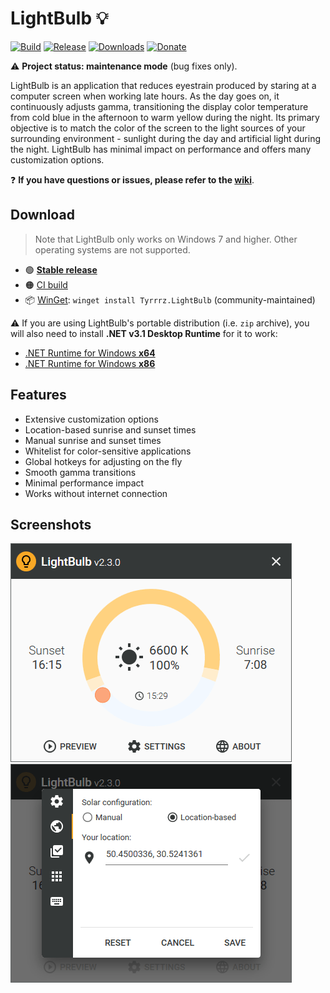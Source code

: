 # LightBulb 💡

[![Build](https://github.com/Tyrrrz/LightBulb/workflows/CI/badge.svg?branch=master)](https://github.com/Tyrrrz/LightBulb/actions)
[![Release](https://img.shields.io/github/release/Tyrrrz/LightBulb.svg)](https://github.com/Tyrrrz/LightBulb/releases)
[![Downloads](https://img.shields.io/github/downloads/Tyrrrz/LightBulb/total.svg)](https://github.com/Tyrrrz/LightBulb/releases)
[![Donate](https://img.shields.io/badge/donate-$$$-purple.svg)](https://tyrrrz.me/donate)

⚠️ **Project status: maintenance mode** (bug fixes only).

LightBulb is an application that reduces eyestrain produced by staring at a computer screen when working late hours.
As the day goes on, it continuously adjusts gamma, transitioning the display color temperature from cold blue in the afternoon to warm yellow during the night.
Its primary objective is to match the color of the screen to the light sources of your surrounding environment - sunlight during the day and artificial light during the night.
LightBulb has minimal impact on performance and offers many customization options.

❓ **If you have questions or issues, please refer to the [wiki](https://github.com/Tyrrrz/LightBulb/wiki)**.

## Download

> Note that LightBulb only works on Windows 7 and higher.
Other operating systems are not supported.

- 🟢 [**Stable release**](https://github.com/Tyrrrz/LightBulb/releases)
- 🟠 [CI build](https://github.com/Tyrrrz/LightBulb/actions?query=workflow%3ACI)
- 📦 [WinGet](https://github.com/microsoft/winget-cli): `winget install Tyrrrz.LightBulb` (community-maintained)

⚠️ If you are using LightBulb's portable distribution (i.e. `zip` archive), you will also need to install **.NET v3.1 Desktop Runtime** for it to work:

- [.NET Runtime for Windows **x64**](https://dotnet.microsoft.com/download/dotnet/thank-you/runtime-desktop-3.1.10-windows-x64-installer)
- [.NET Runtime for Windows **x86**](https://dotnet.microsoft.com/download/dotnet/thank-you/runtime-desktop-3.1.10-windows-x86-installer)

## Features

- Extensive customization options
- Location-based sunrise and sunset times
- Manual sunrise and sunset times
- Whitelist for color-sensitive applications
- Global hotkeys for adjusting on the fly
- Smooth gamma transitions
- Minimal performance impact
- Works without internet connection

## Screenshots

![dashboard](.screenshots/dashboard.png)
![settings](.screenshots/settings.png)